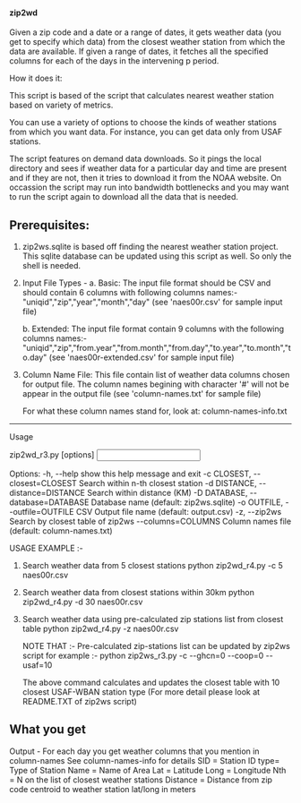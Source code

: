 #### zip2wd


Given a zip code and a date or a range of dates, it gets weather data (you get to specify which data) from the closest weather 
station from which the data are available. If given a range of dates, it fetches all the specified columns for each of the days in the intervening p
period.

How it does it:

This script is based of the script that calculates nearest weather station based on variety of metrics. 

You can use a variety of options to choose the kinds of weather stations from which you want data. For instance, you can get 
data only from USAF stations. 

The script features on demand data downloads. So it pings the local directory and sees if weather data for a particular day and time are present and if they 
are not, then it tries to download it from the NOAA website. On occassion the script may run into bandwidth bottlenecks and you may want to run the script again
to download all the data that is needed.

Prerequisites:
----------------------
1. zip2ws.sqlite is based off finding the nearest weather station project.
   This sqlite database can be updated using this script as well. So only the 
   shell is needed.
  
2. Input File Types -
	a. Basic: The input file format should be CSV and should contain 6 columns with 
	following columns names:- "uniqid","zip","year","month","day"
	(see 'naes00r.csv' for sample input file)

	b. Extended: The input file format contain 9 columns with the following columns names:-
	"uniqid","zip","from.year","from.month","from.day","to.year","to.month","to.day"
	(see 'naes00r-extended.csv' for sample input file)

3. Column Name File: This file contain list of weather data columns chosen for output file.
	The column names begining with character '#' will not be appear in the output file
	(see 'column-names.txt' for sample file)

	For what these column names stand for, look at: column-names-info.txt

---------------------------------------------------
Usage

zip2wd_r3.py [options] <input file>

Options:
  -h, --help            show this help message and exit
  -c CLOSEST, --closest=CLOSEST
                        Search within n-th closest station
  -d DISTANCE, --distance=DISTANCE
                        Search within distance (KM)
  -D DATABASE, --database=DATABASE
                        Database name (default: zip2ws.sqlite)
  -o OUTFILE, --outfile=OUTFILE
                        CSV Output file name (default: output.csv)
  -z, --zip2ws          Search by closest table of zip2ws
  --columns=COLUMNS     Column names file (default: column-names.txt)

USAGE EXAMPLE :-
1) Search weather data from 5 closest stations
   python zip2wd_r4.py -c 5 naes00r.csv

2) Search weather data from closest stations within 30km
   python zip2wd_r4.py -d 30 naes00r.csv

3) Search weather data using pre-calculated zip stations list from closest table
   python zip2wd_r4.py -z naes00r.csv

   NOTE THAT :-
   Pre-calculated zip-stations list can be updated by zip2ws script for example :- 
   python zip2ws_r3.py -c --ghcn=0 --coop=0 --usaf=10
   
   The above command calculates and updates the closest table with 10 closest USAF-WBAN station type
   (For more detail please look at README.TXT of zip2ws script)

What you get
-------------------------
Output -
	For each day you get weather columns that you mention in column-names
	See column-names-info for details
	SID = Station ID
	type= Type of Station
	Name = Name of Area
	Lat  = Latitude
	Long = Longitude
	Nth  = N on the list of closest weather stations
	Distance = Distance from zip code centroid to weather station lat/long in meters
		   
